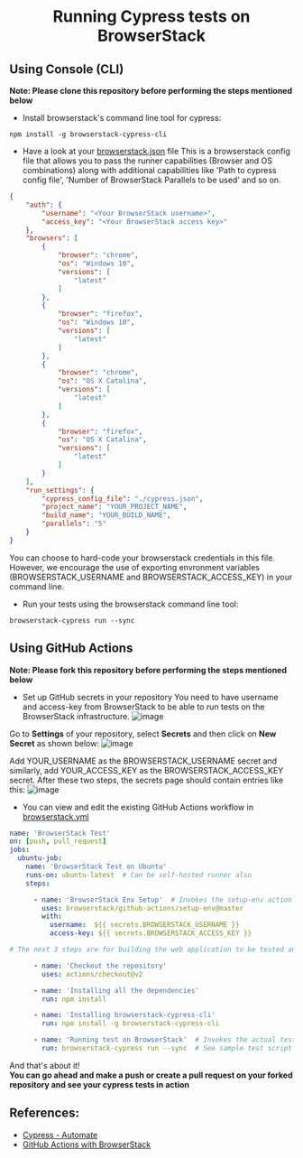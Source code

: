 <h1 align="center">
  Running Cypress tests on BrowserStack
</h1>

## Using Console (CLI)
**Note: Please clone this repository before performing the steps mentioned below**

* Install browserstack's command line tool for cypress:
```node
npm install -g browserstack-cypress-cli
```
* Have a look at your [browserstack.json](./browserstack.json) file
This is a browserstack config file that allows you to pass the runner capabilities (Browser and OS combinations) along with additional capabilities like 'Path to cypress config file', 'Number of BrowserStack Parallels to be used' and so on.
```json
{
    "auth": {
        "username": "<Your BrowserStack username>",
        "access_key": "<Your BrowserStack access key>"
    },
    "browsers": [
        {
            "browser": "chrome",
            "os": "Windows 10",
            "versions": [
                "latest"
            ]
        },
        {
            "browser": "firefox",
            "os": "Windows 10",
            "versions": [
                "latest"
            ]
        },
        {
            "browser": "chrome",
            "os": "OS X Catalina",
            "versions": [
                "latest"
            ]
        },
        {
            "browser": "firefox",
            "os": "OS X Catalina",
            "versions": [
                "latest"
            ]
        }
    ],
    "run_settings": {
        "cypress_config_file": "./cypress.json",
        "project_name": "YOUR_PROJECT_NAME",
        "build_name": "YOUR_BUILD_NAME",
        "parallels": "5"
    }
}
```
You can choose to hard-code your browserstack credentials in this file. However, we encourage the use of exporting envronment variables (BROWSERSTACK_USERNAME and BROWSERSTACK_ACCESS_KEY) in your command line.
* Run your tests using the browserstack command line tool:
```node
browserstack-cypress run --sync
```

## Using GitHub Actions
**Note: Please fork this repository before performing the steps mentioned below**

* Set up GitHub secrets in your repository
You need to have username and access-key from BrowserStack to be able to run tests on the BrowserStack infrastructure.
![image](https://user-images.githubusercontent.com/46998848/142492969-889af9f3-abce-478d-8453-15da037715f5.png)

Go to **Settings** of your repository, select **Secrets** and then click on **New Secret** as shown below:
![image](https://user-images.githubusercontent.com/46998848/142493235-ff84ef08-6b74-44cb-80e7-70c95e254620.png)

Add YOUR_USERNAME as the BROWSERSTACK_USERNAME secret and similarly, add YOUR_ACCESS_KEY as the BROWSERSTACK_ACCESS_KEY secret. After these two steps, the secrets page should contain entries like this:
![image](https://user-images.githubusercontent.com/46998848/142493309-cc19c42f-fa74-41ee-bea3-63463e95f93e.png)

* You can view and edit the existing GitHub Actions workflow in [browserstack.yml](.github/workflows)
```yaml
name: 'BrowserStack Test'
on: [push, pull_request]
jobs:
  ubuntu-job:
    name: 'BrowserStack Test on Ubuntu'
    runs-on: ubuntu-latest  # Can be self-hosted runner also
    steps:

      - name: 'BrowserStack Env Setup'  # Invokes the setup-env action
        uses: browserstack/github-actions/setup-env@master
        with:
          username:  ${{ secrets.BROWSERSTACK_USERNAME }}
          access-key: ${{ secrets.BROWSERSTACK_ACCESS_KEY }}

# The next 3 steps are for building the web application to be tested and starting the web server on the runner environment

      - name: 'Checkout the repository'
        uses: actions/checkout@v2

      - name: 'Installing all the dependencies'
        run: npm install 

      - name: 'Installing browserstack-cypress-cli'
        run: npm install -g browserstack-cypress-cli

      - name: 'Running test on BrowserStack'  # Invokes the actual test script that would run on BrowserStack browsers
        run: browserstack-cypress run --sync  # See sample test script above
```
And that's about it! <br>
**You can go ahead and make a push or create a pull request on your forked repository and see your cypress tests in action**

## References:
* [Cypress - Automate](https://www.browserstack.com/docs/automate/cypress)
* [GitHub Actions with BrowserStack](https://www.browserstack.com/docs/automate/selenium/github-actions)
